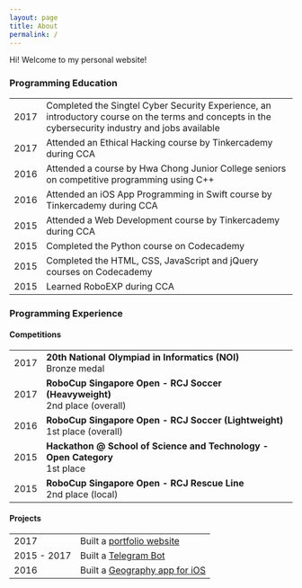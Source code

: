 ```yaml
---
layout: page
title: About
permalink: /
---
```


Hi! Welcome to my personal website!

### Programming Education
<table class='list'>
	<tr><td>2017</td><td>Completed the Singtel Cyber Security Experience, an introductory course on the terms and concepts in the cybersecurity industry and jobs available</td></tr>
	<tr><td>2017</td><td>Attended an Ethical Hacking course by Tinkercademy during CCA</td></tr>
	<tr><td>2016</td><td>Attended a course by Hwa Chong Junior College seniors on competitive programming using C++</td></tr>
	<tr><td>2016</td><td>Attended an iOS App Programming in Swift course by Tinkercademy during CCA</td></tr>
	<tr><td>2015</td><td>Attended a Web Development course by Tinkercademy during CCA</td></tr>
	<tr><td>2015</td><td>Completed the Python course on Codecademy</td></tr>
	<tr><td>2015</td><td>Completed the HTML, CSS, JavaScript and jQuery courses on Codecademy</td></tr>
	<tr><td>2015</td><td>Learned RoboEXP during CCA</td></tr>
</table>

### Programming Experience

#### Competitions
<table class="list">
    <tr>
        <td>2017</td>
        <td><b>20th National Olympiad in Informatics (NOI)</b><br />Bronze medal</td>
    </tr>
    <tr>
        <td>2017</td>
        <td><b>RoboCup Singapore Open - RCJ Soccer (Heavyweight)</b><br />2nd place (overall)</td>
    </tr>
    <tr>
        <td>2016</td>
        <td><b>RoboCup Singapore Open - RCJ Soccer (Lightweight)</b><br />1st place (overall)</td>
    </tr>
    <tr>
        <td>2015</td>
        <td><b>Hackathon @ School of Science and Technology - Open Category</b><br />1st place</td>
    </tr>
    <tr>
        <td>2015</td>
        <td><b>RoboCup Singapore Open - RCJ Rescue Line</b><br />2nd place (local)</td>
    </tr>
</table>


#### Projects
<table class="list">
    <tr>
        <td>2017</td>
        <td>Built a <a href="/">portfolio website</a></td>
    </tr>
    <tr>
        <td>2015 - 2017</td>
        <td>Built a <a href="/portfolio/telegram-bot/">Telegram Bot</a></td>
    </tr>
    <tr>
        <td>2016</td>
        <td>Built a <a href="/portfolio/geography-app/">Geography app for iOS</a></td>
    </tr>
</table>